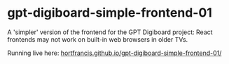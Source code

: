 # gpt-digiboard-simple-frontend-01

A 'simpler' version of the frontend for the GPT Digiboard project: React frontends may not work on built-in web browsers in older TVs. 

Running live here: [hortfrancis.github.io/gpt-digiboard-simple-frontend-01/](https://hortfrancis.github.io/gpt-digiboard-simple-frontend-01/)
